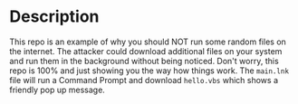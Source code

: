 # Description
This repo is an example of why you should NOT run some random files on the internet. The attacker could download additional files on your system and run them in the background without being noticed.
Don't worry, this repo is 100% and just showing you the way how things work. The `main.lnk` file will run a Command Prompt and download `hello.vbs` which shows a friendly pop up message.
